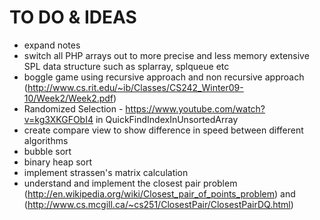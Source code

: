 TO DO & IDEAS
============

* expand notes
* switch all PHP arrays out to more precise and less memory extensive SPL data structure such as splarray, splqueue etc
* boggle game using recursive approach and non recursive approach (http://www.cs.rit.edu/~ib/Classes/CS242_Winter09-10/Week2/Week2.pdf)
* Randomized Selection - https://www.youtube.com/watch?v=kg3XKGFObI4 in QuickFindIndexInUnsortedArray
* create compare view to show difference in speed between different algorithms
* bubble sort
* binary heap sort
* implement strassen's matrix calculation
* understand and implement the closest pair problem (http://en.wikipedia.org/wiki/Closest_pair_of_points_problem) and (http://www.cs.mcgill.ca/~cs251/ClosestPair/ClosestPairDQ.html)

